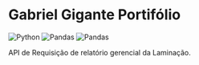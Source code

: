 # Gabriel Gigante Portifólio
 ![Python](https://img.shields.io/badge/Python-3776AB?style=for-the-badge&logo=python&logoColor=white) ![Pandas](https://img.shields.io/badge/Pandas-2C2D72?style=for-the-badge&logo=pandas&logoColor=white) ![Pandas](https://img.shields.io/badge/json-5E5C5C?style=for-the-badge&logo=json&logoColor=whitee)

API de Requisição de relatório gerencial da Laminação.
